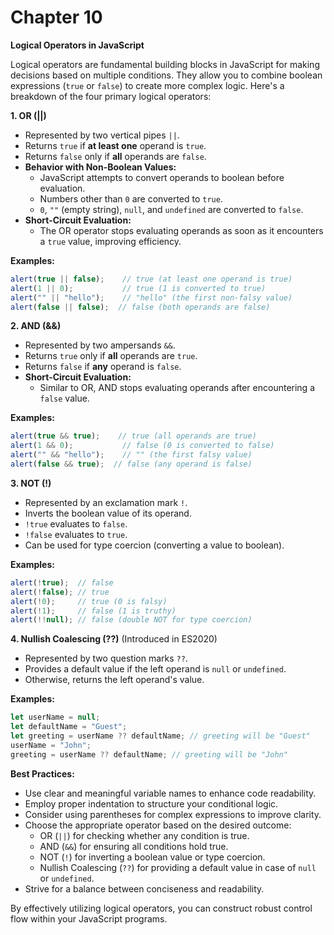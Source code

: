 # Chapter 10

**Logical Operators in JavaScript**

Logical operators are fundamental building blocks in JavaScript for making decisions based on multiple conditions. They allow you to combine boolean expressions (`true` or `false`) to create more complex logic. Here's a breakdown of the four primary logical operators:

**1. OR (||)**

- Represented by two vertical pipes `||`.
- Returns `true` if **at least one** operand is `true`.
- Returns `false` only if **all** operands are `false`.
- **Behavior with Non-Boolean Values:**
    - JavaScript attempts to convert operands to boolean before evaluation.
    - Numbers other than `0` are converted to `true`.
    - `0`, `""` (empty string), `null`, and `undefined` are converted to `false`.
- **Short-Circuit Evaluation:**
    - The OR operator stops evaluating operands as soon as it encounters a `true` value, improving efficiency.

**Examples:**

```javascript
alert(true || false);    // true (at least one operand is true)
alert(1 || 0);           // true (1 is converted to true)
alert("" || "hello");    // "hello" (the first non-falsy value)
alert(false || false);  // false (both operands are false)
```

**2. AND (&&)**

- Represented by two ampersands `&&`.
- Returns `true` only if **all** operands are `true`.
- Returns `false` if **any** operand is `false`.
- **Short-Circuit Evaluation:**
    - Similar to OR, AND stops evaluating operands after encountering a `false` value.

**Examples:**

```javascript
alert(true && true);    // true (all operands are true)
alert(1 && 0);           // false (0 is converted to false)
alert("" && "hello");    // "" (the first falsy value)
alert(false && true);  // false (any operand is false)
```

**3. NOT (!)**

- Represented by an exclamation mark `!`.
- Inverts the boolean value of its operand.
- `!true` evaluates to `false`.
- `!false` evaluates to `true`.
- Can be used for type coercion (converting a value to boolean).

**Examples:**

```javascript
alert(!true);  // false
alert(!false); // true
alert(!0);     // true (0 is falsy)
alert(!1);     // false (1 is truthy)
alert(!!null); // false (double NOT for type coercion)
```

**4. Nullish Coalescing (??)** (Introduced in ES2020)

- Represented by two question marks `??`.
- Provides a default value if the left operand is `null` or `undefined`.
- Otherwise, returns the left operand's value.

**Examples:**

```javascript
let userName = null;
let defaultName = "Guest";
let greeting = userName ?? defaultName; // greeting will be "Guest"
userName = "John";
greeting = userName ?? defaultName; // greeting will be "John"
```

**Best Practices:**

- Use clear and meaningful variable names to enhance code readability.
- Employ proper indentation to structure your conditional logic.
- Consider using parentheses for complex expressions to improve clarity.
- Choose the appropriate operator based on the desired outcome:
    - OR (`||`) for checking whether any condition is true.
    - AND (`&&`) for ensuring all conditions hold true.
    - NOT (`!`) for inverting a boolean value or type coercion.
    - Nullish Coalescing (`??`) for providing a default value in case of `null` or `undefined`.
- Strive for a balance between conciseness and readability.

By effectively utilizing logical operators, you can construct robust control flow within your JavaScript programs.
